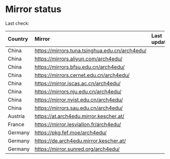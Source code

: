 <script src="./time.js"></script>
# Mirror status
Last check: <script type="text/javascript">localize(1701001902.56637);</script>

|Country|Mirror|Last update|
|:------|:-----|:----------|
|China|https://mirrors.tuna.tsinghua.edu.cn/arch4edu/|<script type="text/javascript">localize(1700980144);</script>|
|China|https://mirrors.aliyun.com/arch4edu/|<script type="text/javascript">localize(1700980144);</script>|
|China|https://mirrors.bfsu.edu.cn/arch4edu/|<script type="text/javascript">localize(1700980144);</script>|
|China|https://mirrors.cernet.edu.cn/arch4edu/|<script type="text/javascript">localize(1700980144);</script>|
|China|https://mirror.iscas.ac.cn/arch4edu/|<script type="text/javascript">localize(1700980144);</script>|
|China|https://mirrors.nju.edu.cn/arch4edu/|<script type="text/javascript">localize(1700937002);</script>|
|China|https://mirror.nyist.edu.cn/arch4edu/|<script type="text/javascript">localize(1700980144);</script>|
|China|https://mirrors.sau.edu.cn/arch4edu/|<script type="text/javascript">localize(1700980144);</script>|
|Austria|https://at.arch4edu.mirror.kescher.at/|<script type="text/javascript">localize(1700980144);</script>|
|France|https://mirror.lesviallon.fr/arch4edu/|<script type="text/javascript">localize(1700937002);</script>|
|Germany|https://pkg.fef.moe/arch4edu/|<script type="text/javascript">localize(1700980144);</script>|
|Germany|https://de.arch4edu.mirror.kescher.at/|<script type="text/javascript">localize(1700980144);</script>|
|Germany|https://mirror.sunred.org/arch4edu/|<script type="text/javascript">localize(1700980144);</script>|

<script src="./tablefilter/tablefilter.js"></script>
<script src="./table.js"></script>
